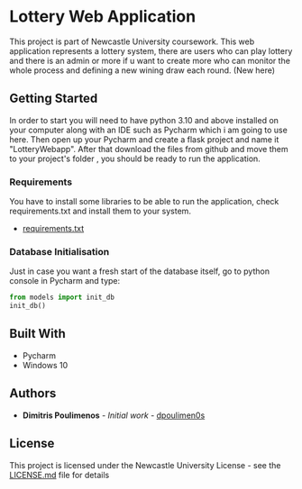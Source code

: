 # Lottery Web Application
This project is part of Newcastle University coursework.
This web application represents a lottery system, there are users who can play lottery and 
there is an admin or more if u want to create more who can monitor the whole process and 
defining a new wining draw each round.
(New here)
## Getting Started
In order to start you will need to have python 3.10 and above installed on your computer along with an IDE such as Pycharm which i am going to use here. 
Then open up your Pycharm and create a flask project and name it "LotteryWebapp". After that download the files from github and move them to your project's folder , you should be ready to run the application.

### Requirements
You have to install some libraries to be able to run the application, check requirements.txt and install them to your system.
* [requirements.txt](https://github.com/dpoulimen0s/Lottery-Web-App/blob/main/requirements.txt)

### Database Initialisation
Just in case you want a fresh start of the database itself, go to python console in Pycharm and type:
```python
from models import init_db
init_db()
```

## Built With

* Pycharm
* Windows 10

## Authors

* **Dimitris Poulimenos** - *Initial work* - [dpoulimen0s](https://github.com/dpoulimen0s)


## License

This project is licensed under the Newcastle University License - see the [LICENSE.md](https://github.com/dpoulimen0s/Lottery-Web-App/blob/main/LICENSE) file for details

